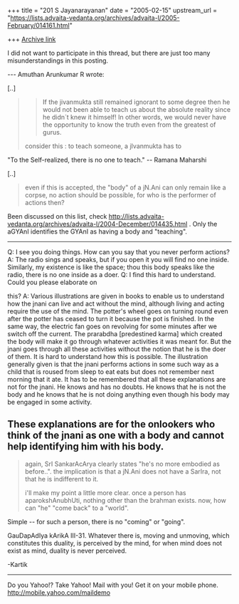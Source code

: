 +++
title = "201 S Jayanarayanan"
date = "2005-02-15"
upstream_url = "https://lists.advaita-vedanta.org/archives/advaita-l/2005-February/014161.html"

+++
[Archive link](https://lists.advaita-vedanta.org/archives/advaita-l/2005-February/014161.html)

I did not want to participate in this thread, but there are just
too many misunderstandings in this posting.

--- Amuthan Arunkumar R <aparyap at yahoo.co.in> wrote:

[..]

> > If the jivanmukta still remained ignorant
> > to some degree then he
> > would not been able to teach us about the absolute
> > reality since he didn´t
> > knew it himself! In other words, we would never have
> > the opportunity to know
> > the truth even from
> > the greatest of gurus.
> 
> consider this : to teach someone, a jIvanmukta has to

"To the Self-realized, there is no one to teach." 
-- Ramana Maharshi

[..]

> even if this is accepted, the "body" of a jN.Ani can
> only remain like a corpse, no action should be
> possible, for who is the performer of actions then?
> 

Been discussed on this list, check
http://lists.advaita-vedanta.org/archives/advaita-l/2004-December/014435.html
. Only the aGYAnI identifies the GYAnI as having a body and
"teaching".

---
Q: I see you doing things. How can you say that you never
perform actions? 
A: The radio sings and speaks, but if you open it you will find
no one inside. Similarly, my existence is like the space; thou
this body speaks like the radio, there is no one inside as a
doer. 
Q: I find this hard to understand. Could you please elaborate on

this? 
A: Various illustrations are given in books to enable us to
understand how the jnani can live and act without the mind,
although living and acting require the use of the mind. The
potter's wheel goes on turning round even after the potter has
ceased to turn it because the pot is finished. In the same way,
the electric fan goes on revolving for some minutes after we
switch off the current. The prarabdha [predestined karma] which
created the body will make it go through whatever activities it
was meant for. But the jnani goes through all these activities
without the notion that he is the doer of them. It is hard to
understand how this is possible. The illustration generally
given is that the jnani performs actions in some such way 
as a child that is roused from sleep to eat eats but does not
remember next morning that it ate. It has to be remembered that
all these explanations are not for the jnani. He knows and has
no doubts. He knows that he is not the body and he knows that he
is not doing anything even though his body may be engaged in
some activity. 

These explanations are for the onlookers who think of the jnani
as one with a body and cannot help identifying him with his
body. 
---

> again, SrI SankarAcArya clearly states "he's no more
> embodied as before..". the implication is that a
> jN.Ani does not have a SarIra, not that he is
> indifferent to it. 
> 
> i'll make my point a little more clear. once a person
> has aparokshAnubhUti, nothing other than the brahman
> exists. now, how can "he" "come back" to a "world".

Simple -- for such a person, there is no "coming" or "going".

GauDapAdIya kArikA III-31. Whatever there is, moving and
unmoving, which constitutes this duality, is perceived by the
mind, for when mind does not exist as mind, duality is never
perceived.

-Kartik



__________________________________ 
Do you Yahoo!? 
Take Yahoo! Mail with you! Get it on your mobile phone. 
http://mobile.yahoo.com/maildemo 

